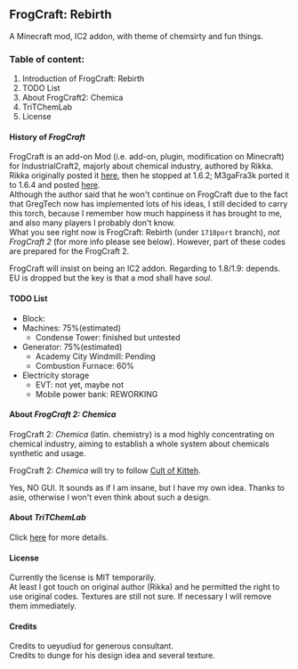 ## FrogCraft: Rebirth
A Minecraft mod, IC2 addon, with theme of chemsirty and fun things.

### Table of content:  
 1. Introduction of FrogCraft: Rebirth
 2. TODO List
 3. About FrogCraft2: Chemica
 4. TriTChemLab
 5. License
 
#### History of _FrogCraft_
FrogCraft is an add-on Mod (i.e. add-on, plugin, modification on Minecraft) for IndustrialCraft2, majorly about chemical industry, authored by Rikka. Rikka originally posted it [here][link_origin], then he stopped at 1.6.2; M3gaFra3k ported it to 1.6.4 and posted [here][link_164port].  
Although the author said that he won't continue on FrogCraft due to the fact that GregTech now has implemented lots of his ideas, I still decided to carry this torch, because I remember how much happiness it has brought to me, and also many players I probably don't know.  
What you see right now is FrogCraft: Rebirth (under `1710port` branch), *not FrogCraft 2* (for more info please see below). However, part of these codes are prepared for the FrogCraft 2.  

FrogCraft will insist on being an IC2 addon. 
Regarding to 1.8/1.9: depends. EU is dropped but the key is that a mod shall have *soul*.

#### TODO List
* Block:
 * Machines: 75%(estimated)  
    * Condense Tower: finished but untested 
 * Generator: 75%(estimated)  
    * Academy City Windmill: Pending 
    * Combustion Furnace: 60% 
 * Electricity storage  
    * EVT: not yet, maybe not
    * Mobile power bank: REWORKING

#### About _FrogCraft 2: Chemica_
FrogCraft 2: *Chemica* (latin. chemistry) is a mod highly concentrating on chemical industry, aiming to establish a whole system about chemicals synthetic and usage. 

FrogCraft 2: *Chemica* will try to follow [Cult of Kitteh](http://asie.pl/kitteh/). 

Yes, NO GUI. It sounds as if I am insane, but I have my own idea. 
Thanks to asie, otherwise I won't even think about such a design.

#### About _TriTChemLab_
Click [here][TriTChemLab] for more details.

#### License
Currently the license is MIT temporarily.  
At least I got touch on original author (Rikka) and he permitted the right to use original codes. Textures are still not sure. If necessary I will remove them immediately.

#### Credits
Credits to ueyudiud for generous consultant.  
Credits to dunge for his design idea and several texture.

[link_origin]: http://forum.industrial-craft.net/index.php?page=Thread&threadID=9458
[link_164port]: http://forum.industrial-craft.net/index.php?page=Thread&threadID=10447
[TriTChemLab]: https://github.com/FrogCraft-Rebirth/ChemLab
